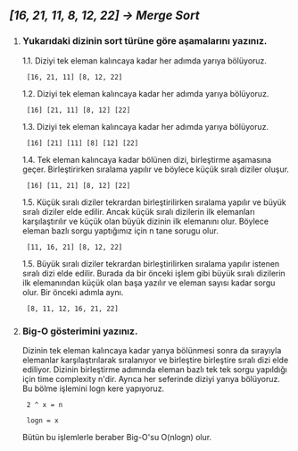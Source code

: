 ## ***[16, 21, 11, 8, 12, 22] -> Merge Sort***

1) ### **Yukarıdaki dizinin sort türüne göre aşamalarını yazınız.**
    
    1.1. Diziyi tek eleman kalıncaya kadar her adımda yarıya bölüyoruz.
        
        [16, 21, 11] [8, 12, 22]
    
    1.2. Diziyi tek eleman kalıncaya kadar her adımda yarıya bölüyoruz.
         
        [16] [21, 11] [8, 12] [22]

    1.3. Diziyi tek eleman kalıncaya kadar her adımda yarıya bölüyoruz.
        
        [16] [21] [11] [8] [12] [22]

    1.4. Tek eleman kalıncaya kadar bölünen dizi, birleştirme aşamasına geçer. Birleştirirken sıralama yapılır ve böylece küçük sıralı diziler oluşur. 
        
        [16] [11, 21] [8, 12] [22]

    1.5. Küçük sıralı diziler tekrardan birleştirilirken sıralama yapılır ve büyük sıralı diziler elde edilir. Ancak küçük sıralı dizilerin ilk elemanları karşılaştırılır ve küçük olan büyük dizinin ilk elemanını olur. Böylece eleman bazlı sorgu yaptığımız için n tane sorugu olur.
        
        [11, 16, 21] [8, 12, 22]
    
    1.5. Büyük sıralı diziler tekrardan birleştirilirken sıralama yapılır istenen sıralı dizi elde edilir. Burada da bir önceki işlem gibi büyük sıralı dizilerin ilk elemanından küçük olan başa yazılır ve eleman sayısı kadar sorgu olur. Bir önceki adımla aynı.
        
        [8, 11, 12, 16, 21, 22]

2) ### **Big-O gösterimini yazınız.**

    Dizinin tek eleman kalıncaya kadar yarıya bölünmesi sonra da sırayıyla elemanlar karşılaştırılarak sıralanıyor ve birleştire birleştire sıralı dizi elde ediliyor. Dizinin birleştirme adımında eleman bazlı tek tek sorgu yapıldığı için time complexity n'dir. Ayrıca her seferinde diziyi yarıya bölüyoruz. Bu bölme işlemini logn kere yapıyoruz.

        2 ^ x = n

        logn = x

    Bütün bu işlemlerle beraber Big-O'su O(nlogn) olur. 
